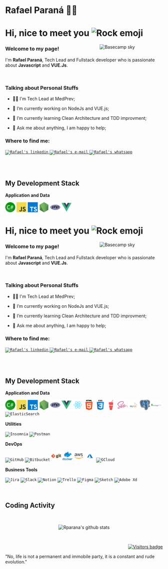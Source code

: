 # Rafael Paraná 👨‍💻
# Hi, nice to meet you <img width="30" src="https://emojis.slackmojis.com/emojis/images/1471045870/910/rock.gif?1471045870" alt="Rock emoji" />

<img align="right" width="40%" src="https://media4.giphy.com/media/26tn33aiTi1jkl6H6/giphy.gif?cid=ecf05e47g74xo4qj6729zv94h3sqzxd7dd652ho5kldeys12&rid=giphy.gif" alt="Basecamp sky" />

### Welcome to my page!
<p>
  I'm <b>Rafael Paraná</b>, Tech Lead and Fullstack developer who is passionate about <b>Javascript</b> and <b>VUE.Js</b>.
</p>

<br/>

### Talking about Personal Stuffs

- 👨‍💻 I'm Tech Lead at MedPrev;

- 🔭 I’m currently working on NodeJs and VUE.js;

- 🌱 I’m currently learning Clean Architecture and TDD improvment; 

- 💬 Ask me about anything, I am happy to help;

### Where to find me:

<a href="https://www.linkedin.com/in/rafaelparana/">
  <code><img alt="Rafael's linkedin" width="28" src="https://www.flaticon.com/svg/static/icons/svg/1383/1383262.svg" /></code>
</a>

<a href="mailto:paranafael@yahoo.com.br">
  <code><img alt="Rafael's e-mail" width="32" src="https://www.flaticon.com/svg/static/icons/svg/255/255336.svg" /></code>
</a>

<a href="https://api.whatsapp.com/send?phone=5541998796809">
  <code><img alt="Rafael's whatsapp" width="32" src="https://www.flaticon.com/svg/static/icons/svg/1383/1383269.svg" /></code>
</a>

<br/><br/>

## My Development Stack

**Application and Data**

<code><img height="32" src="https://raw.githubusercontent.com/github/explore/80688e429a7d4ef2fca1e82350fe8e3517d3494d/topics/csharp/csharp.png" alt="C#"/></code>
<code><img height="32" src="https://raw.githubusercontent.com/github/explore/80688e429a7d4ef2fca1e82350fe8e3517d3494d/topics/javascript/javascript.png" alt="Javascript"/></code>
<code><img height="32" src="https://raw.githubusercontent.com/github/explore/80688e429a7d4ef2fca1e82350fe8e3517d3494d/topics/typescript/typescript.png" alt="Typescript"/></code>
<code><img height="32" src="https://raw.githubusercontent.com/github/explore/80688e429a7d4ef2fca1e82350fe8e3517d3494d/topics/nodejs/nodejs.png" alt="React"/></code>
<code><img height="32" src="https://raw.githubusercontent.com/github/explore/ccc16358ac4530c6a69b1b80c7223cd2744dea83/topics/php/php.png" alt="PHP"/></code>
<code><img height="32" src="https://raw.githubusercontent.com/github/explore/80688e429a7d4ef2fca1e82350fe8e3517d3494d/topics/vue/vue.png" alt="Vue"/></code>
# Hi, nice to meet you <img width="30" src="https://emojis.slackmojis.com/emojis/images/1471045870/910/rock.gif?1471045870" alt="Rock emoji" />

<img align="right" width="40%" src="https://media4.giphy.com/media/26tn33aiTi1jkl6H6/giphy.gif?cid=ecf05e47g74xo4qj6729zv94h3sqzxd7dd652ho5kldeys12&rid=giphy.gif" alt="Basecamp sky" />

### Welcome to my page!
<p>
  I'm <b>Rafael Paraná</b>, Tech Lead and Fullstack developer who is passionate about <b>Javascript</b> and <b>VUE.Js</b>.
</p>

<br/>

### Talking about Personal Stuffs

- 👨‍💻 I'm Tech Lead at MedPrev;

- 🔭 I’m currently working on NodeJs and VUE.js;

- 🌱 I’m currently learning Clean Architecture and TDD improvment; 

- 💬 Ask me about anything, I am happy to help;

### Where to find me:

<a href="https://www.linkedin.com/in/rafaelparana/">
  <code><img alt="Rafael's linkedin" width="28" src="https://www.flaticon.com/svg/static/icons/svg/1383/1383262.svg" /></code>
</a>

<a href="mailto:paranafael@yahoo.com.br">
  <code><img alt="Rafael's e-mail" width="32" src="https://www.flaticon.com/svg/static/icons/svg/255/255336.svg" /></code>
</a>

<a href="https://api.whatsapp.com/send?phone=5541998796809">
  <code><img alt="Rafael's whatsapp" width="32" src="https://www.flaticon.com/svg/static/icons/svg/1383/1383269.svg" /></code>
</a>

<br/><br/>

## My Development Stack

**Application and Data**

<code><img height="32" src="https://raw.githubusercontent.com/github/explore/80688e429a7d4ef2fca1e82350fe8e3517d3494d/topics/csharp/csharp.png" alt="C#"/></code>
<code><img height="32" src="https://raw.githubusercontent.com/github/explore/80688e429a7d4ef2fca1e82350fe8e3517d3494d/topics/javascript/javascript.png" alt="Javascript"/></code>
<code><img height="32" src="https://raw.githubusercontent.com/github/explore/80688e429a7d4ef2fca1e82350fe8e3517d3494d/topics/typescript/typescript.png" alt="Typescript"/></code>
<code><img height="32" src="https://raw.githubusercontent.com/github/explore/80688e429a7d4ef2fca1e82350fe8e3517d3494d/topics/nodejs/nodejs.png" alt="React"/></code>
<code><img height="32" src="https://raw.githubusercontent.com/github/explore/ccc16358ac4530c6a69b1b80c7223cd2744dea83/topics/php/php.png" alt="PHP"/></code>
<code><img height="32" src="https://raw.githubusercontent.com/github/explore/80688e429a7d4ef2fca1e82350fe8e3517d3494d/topics/vue/vue.png" alt="Vue"/></code>
<code><img height="32" src="https://raw.githubusercontent.com/github/explore/80688e429a7d4ef2fca1e82350fe8e3517d3494d/topics/react/react.png" alt="Nodejs"/></code>
<code><img height="32" src="https://raw.githubusercontent.com/github/explore/80688e429a7d4ef2fca1e82350fe8e3517d3494d/topics/html/html.png" alt="HTML5"/></code>
<code><img height="32" src="https://raw.githubusercontent.com/github/explore/80688e429a7d4ef2fca1e82350fe8e3517d3494d/topics/css/css.png" alt="CSS"/></code>
<code><img height="32" src="https://raw.githubusercontent.com/github/explore/80688e429a7d4ef2fca1e82350fe8e3517d3494d/topics/gulp/gulp.png" alt="Gulp"/></code>
<code><img height="32" src="https://raw.githubusercontent.com/github/explore/80688e429a7d4ef2fca1e82350fe8e3517d3494d/topics/sass/sass.png" alt="SASS"/></code>
<code><img height="32" src="https://raw.githubusercontent.com/github/explore/80688e429a7d4ef2fca1e82350fe8e3517d3494d/topics/mysql/mysql.png" alt="MySQL"/></code>
<code><img height="32" src="https://raw.githubusercontent.com/github/explore/80688e429a7d4ef2fca1e82350fe8e3517d3494d/topics/postgresql/postgresql.png" alt="PostegreSQL"/></code>
<code><img height="32" src="https://raw.githubusercontent.com/github/explore/80688e429a7d4ef2fca1e82350fe8e3517d3494d/topics/mongodb/mongodb.png" alt="MongoDB"/></code>
<code><img height="32" src="https://cdn.iconscout.com/icon/free/png-256/elasticsearch-226094.png" alt="ElasticSearch"/></code>

**Utilities**

<code><img height="32" src="https://dashboard.snapcraft.io/site_media/appmedia/2018/04/twitter-card-icon.png" alt="Insomnia"/></code>
<code><img height="32" src="https://user-images.githubusercontent.com/2676579/34940598-17cc20f0-f9be-11e7-8c6d-f0190d502d64.png" alt="Postman"/></code>

**DevOps**

<code><img height="32" src="https://cdn3.iconfinder.com/data/icons/inficons/512/github.png" alt="GitHub"/></code>
<code><img height="32" src="https://cdn4.iconfinder.com/data/icons/logos-and-brands/512/44_Bitbucket_logo_logos-512.png" alt="Bitbucket"/></code>
<code><img height="32" src="https://raw.githubusercontent.com/github/explore/80688e429a7d4ef2fca1e82350fe8e3517d3494d/topics/git/git.png" alt="Git"/></code>
<code><img height="32" src="https://raw.githubusercontent.com/github/explore/80688e429a7d4ef2fca1e82350fe8e3517d3494d/topics/docker/docker.png" alt="Docker"/></code>
<code><img height="32" src="https://raw.githubusercontent.com/github/explore/fbceb94436312b6dacde68d122a5b9c7d11f9524/topics/aws/aws.png" alt="Aws"/></code>
<code><img height="32" src="https://raw.githubusercontent.com/github/explore/80688e429a7d4ef2fca1e82350fe8e3517d3494d/topics/azure/azure.png" alt="Azure"/></code>
<code><img height="32" src="https://vercel.com/api/www/avatar/cace97d353e0a685a68ca33bed3dee7ca0cbf011?s=100" alt="GCloud"/></code>

**Business Tools**

<code><img height="32" src="https://cdn.worldvectorlogo.com/logos/jira-1.svg" alt="Jira"/></code>
<code><img height="32" src="https://www.flaticon.com/svg/static/icons/svg/2111/2111615.svg" alt="Slack"/></code>
<code><img height="32" src="https://cdn.iconscout.com/icon/free/png-512/notion-1693557-1442598.png" alt="Notion"/></code>
<code><img height="32" src="https://cdn.iconscout.com/icon/free/png-512/trello-6-569395.png" alt="Trello"/></code>
<code><img height="32" src="https://cdn-images-1.medium.com/fit/c/72/72/1*c2x4lhBVMM87YA1bhuhf7g.png" alt="Figma"/></code>
<code><img height="32" src="https://www.flaticon.com/svg/static/icons/svg/732/732244.svg" alt="Sketch"/></code>
<code><img height="32" src="https://www.adobe.com/content/dam/cc/us/en/creative-cloud/xd.svg" alt="Adobe Xd"/></code>

<br/>

## Coding Activity

<br/>

<p align="center">
  <img src="https://github-readme-stats.vercel.app/api?username=rparana&show_icons=true&theme=dracula" alt="Rparana's github stats" />
</p>

<br/>

<p align="right">
  <a href="https://badges.pufler.dev">
      <img src="https://badges.pufler.dev/visits/rparana/rparana" alt="Visitors badge" />
   </a>
</p>

"No, life is not a permanent and immobile party, it is a constant and rude evolution."
